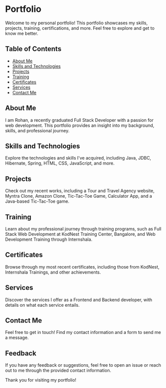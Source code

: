 # Portfolio

Welcome to my personal portfolio! This portfolio showcases my skills, projects, training, certifications, and more. Feel free to explore and get to know me better.

## Table of Contents
- [About Me](#about-me)
- [Skills and Technologies](#skills-and-technologies)
- [Projects](#projects)
- [Training](#training)
- [Certificates](#certificates)
- [Services](#services)
- [Contact Me](#contact-me)

## About Me
I am Rohan, a recently graduated Full Stack Developer with a passion for web development. This portfolio provides an insight into my background, skills, and professional journey.

## Skills and Technologies
Explore the technologies and skills I've acquired, including Java, JDBC, Hibernate, Spring, HTML, CSS, JavaScript, and more.

## Projects
Check out my recent works, including a Tour and Travel Agency website, Myntra Clone, Amazon Clone, Tic-Tac-Toe Game, Calculator App, and a Java-based Tic-Tac-Toe game.

## Training
Learn about my professional journey through training programs, such as Full Stack Web Development at KodNest Training Center, Bangalore, and Web Development Training through Internshala.

## Certificates
Browse through my most recent certificates, including those from KodNest, Internshala Trainings, and other achievements.

## Services
Discover the services I offer as a Frontend and Backend developer, with details on what each service entails.

## Contact Me
Feel free to get in touch! Find my contact information and a form to send me a message.

## Feedback
If you have any feedback or suggestions, feel free to open an issue or reach out to me through the provided contact information.

Thank you for visiting my portfolio!
